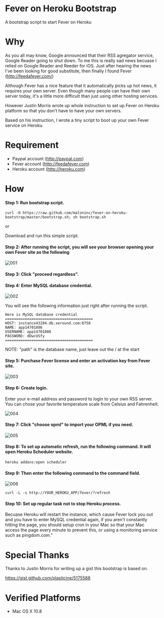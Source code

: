 Fever on Heroku Bootstrap
=========================
A bootstrap script to start Fever on Heroku


Why
=========================
As you all may know, Google announced that their RSS agregator service, Google Reader going to shut down.
To me this is really sad news becuase I relied on Google Reader and Reeder for iOS. Just after hearing the news I've been looking for good substitute, then finally I found Fever (http://feedafever.com/)

Although Fever has a nice feature that it automatically picks up hot news, it requires your own server.
Even though many people can have their own server today, it's a little more difficult than just using other hosting services.

However Justin Morris wrote up whole instruction to set up Fever on Heroku platform so that you don't have to have your own servers.

Based on his instruction, I wrote a tiny script to boot up your own Fever service on Heroku.


Requirement
=========================
* Paypal account (http://paypal.com)
* Fever account (http://feedafever.com)
* Heroku account (http://heroku.com)


How
=========================
#### Step 1: Run bootstrap script.

    curl -O https://raw.github.com/maloninc/fever-on-heroku-bootstrap/master/bootstrap.sh; sh bootstrap.sh

or

Download and run this simple script.


#### Step 2: After running the script, you will see your browser opening your own Fever site as the following

![001](https://raw.github.com/maloninc/fever-on-heroku-bootstrap/master/images/001.png)


#### Step 3: Click "proceed regardless".


#### Step 4: Enter MySQL database credential.

![002](https://raw.github.com/maloninc/fever-on-heroku-bootstrap/master/images/002.png)

You will see the following information just right after running the script.

    Here is MySQL database credential
    ========================================
    HOST: instance43284.db.xeround.com:8758
    NAME: app14701886
    USERNAME: app14701886
    PASSWORD: dDwcUSfy
    ========================================

NOTE: "path" is the database name, just leave out the / at the start

#### Step 5: Purchase Fever license and enter an activation key from Fever site.

![003](https://raw.github.com/maloninc/fever-on-heroku-bootstrap/master/images/003.png)


#### Step 6: Create login.

Enter your e-mail address and password to login to your own RSS server. You can chose your favorite temperature scale from Celsius and Fahrenheit.

![004](https://raw.github.com/maloninc/fever-on-heroku-bootstrap/master/images/004.png)


#### Step 7: Click "choose opml" to import your OPML if you need.

![005](https://raw.github.com/maloninc/fever-on-heroku-bootstrap/master/images/005.png)


#### Step 8: To set up automatic refresh, run the following command. It will open Heroku Scheduler website.

    heroku addons:open scheduler


#### Step 9: Then enter the following command to the command field.

![006](https://raw.github.com/maloninc/fever-on-heroku-bootstrap/master/images/006.png)

    curl -L -s http://YOUR_HEROKU_APP/fever/?refresh


#### Step 10: Set up regular task not to stop Heroku process.

Becuase Heroku will restart the instance, which cause Fever lock you out and you have to enter MySQL credential again, if you aren't constantly hitting the page, you should setup cron in your Mac so that your Mac access the page every minute to prevent this, or using a monitoring service such as pingdom.com."


Special Thanks
=========================
Thanks to Justin Morris for writing up a gist this bootstrap is based on.

https://gist.github.com/plasticine/5175588


Verified Platforms
=========================
* Mac OS X 10.8